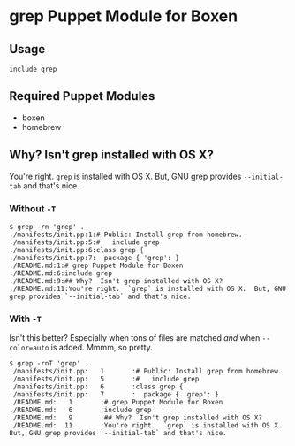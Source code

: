 # grep Puppet Module for Boxen

## Usage

```puppet
include grep
```

## Required Puppet Modules

* boxen
* homebrew

## Why?  Isn't grep installed with OS X?

You're right.  `grep` is installed with OS X.  But, GNU grep provides `--initial-tab` and that's nice.

### Without `-T`

    $ grep -rn 'grep' .
    ./manifests/init.pp:1:# Public: Install grep from homebrew.
    ./manifests/init.pp:5:#   include grep
    ./manifests/init.pp:6:class grep {
    ./manifests/init.pp:7:  package { 'grep': }
    ./README.md:1:# grep Puppet Module for Boxen
    ./README.md:6:include grep
    ./README.md:9:## Why?  Isn't grep installed with OS X?
    ./README.md:11:You're right.  `grep` is installed with OS X.  But, GNU grep provides `--initial-tab` and that's nice.

### With `-T`

Isn't this better?  Especially when tons of files are matched _and_ when `--color=auto` is added.  Mmmm, so pretty.

    $ grep -rnT 'grep' .
    ./manifests/init.pp:   1       :# Public: Install grep from homebrew.
    ./manifests/init.pp:   5       :#   include grep
    ./manifests/init.pp:   6       :class grep {
    ./manifests/init.pp:   7       :  package { 'grep': }
    ./README.md:   1       :# grep Puppet Module for Boxen
    ./README.md:   6       :include grep
    ./README.md:   9       :## Why?  Isn't grep installed with OS X?
    ./README.md:  11       :You're right.  `grep` is installed with OS X.  But, GNU grep provides `--initial-tab` and that's nice.
